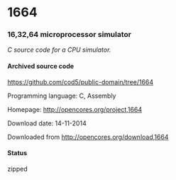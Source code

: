 # 1664 #

### 16,32,64 microprocessor simulator ###

*C source code for a CPU simulator.*

#### Archived source code ####
https://github.com/cod5/public-domain/tree/1664

Programming language: C, Assembly

Homepage: http://opencores.org/project,1664

Download date: 14-11-2014

Downloaded from http://opencores.org/download,1664

#### Status ####
zipped

